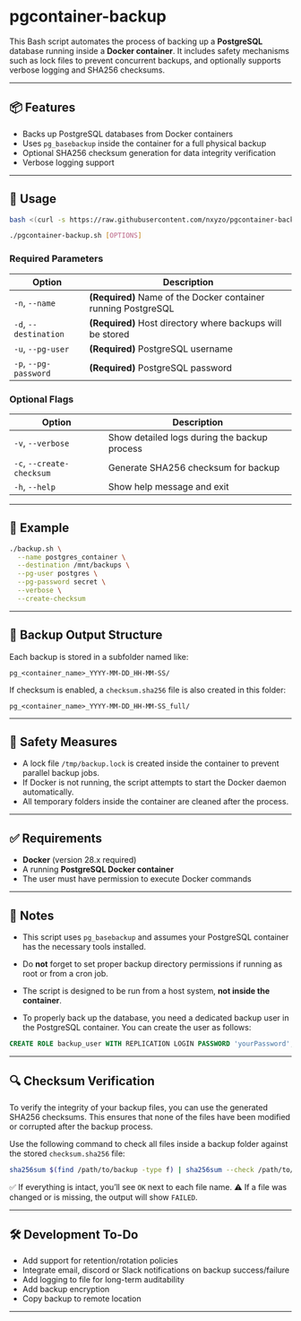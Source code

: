 # pgcontainer-backup
This Bash script automates the process of backing up a **PostgreSQL** database running inside a **Docker container**. It includes safety mechanisms such as lock files to prevent concurrent backups, and optionally supports verbose logging and SHA256 checksums.

---

## 📦 Features

* Backs up PostgreSQL databases from Docker containers
* Uses `pg_basebackup` inside the container for a full physical backup
* Optional SHA256 checksum generation for data integrity verification
* Verbose logging support

---

## 🚀 Usage

```bash
bash <(curl -s https://raw.githubusercontent.com/nxyzo/pgcontainer-backup/refs/heads/main/pgcontainer-backup.sh)

./pgcontainer-backup.sh [OPTIONS]
```

### Required Parameters

| Option                | Description                                                    |
| --------------------- | -------------------------------------------------------------- |
| `-n`, `--name`        | **(Required)** Name of the Docker container running PostgreSQL |
| `-d`, `--destination` | **(Required)** Host directory where backups will be stored     |
| `-u`, `--pg-user`     | **(Required)** PostgreSQL username                             |
| `-p`, `--pg-password` | **(Required)** PostgreSQL password                             |

### Optional Flags

| Option                    | Description                                  |
| ------------------------- | -------------------------------------------- |
| `-v`, `--verbose`         | Show detailed logs during the backup process |
| `-c`, `--create-checksum` | Generate SHA256 checksum for backup          |
| `-h`, `--help`            | Show help message and exit                   |

---

## 🧪 Example

```bash
./backup.sh \
  --name postgres_container \
  --destination /mnt/backups \
  --pg-user postgres \
  --pg-password secret \
  --verbose \
  --create-checksum
```

---

## 📁 Backup Output Structure

Each backup is stored in a subfolder named like:

```
pg_<container_name>_YYYY-MM-DD_HH-MM-SS/
```

If checksum is enabled, a `checksum.sha256` file is also created in this folder:

```
pg_<container_name>_YYYY-MM-DD_HH-MM-SS_full/
```

---

## 🔐 Safety Measures

* A lock file `/tmp/backup.lock` is created inside the container to prevent parallel backup jobs.
* If Docker is not running, the script attempts to start the Docker daemon automatically.
* All temporary folders inside the container are cleaned after the process.

---

## ✅ Requirements

* **Docker** (version 28.x required)
* A running **PostgreSQL Docker container**
* The user must have permission to execute Docker commands

---

## 🔧 Notes

* This script uses `pg_basebackup` and assumes your PostgreSQL container has the necessary tools installed.
* Do **not** forget to set proper backup directory permissions if running as root or from a cron job.
* The script is designed to be run from a host system, **not inside the container**.

* To properly back up the database, you need a dedicated backup user in the PostgreSQL container. You can create the user as follows:

```sql
CREATE ROLE backup_user WITH REPLICATION LOGIN PASSWORD 'yourPassword';
```

---

## 🔍 Checksum Verification

To verify the integrity of your backup files, you can use the generated SHA256 checksums. This ensures that none of the files have been modified or corrupted after the backup process.

Use the following command to check all files inside a backup folder against the stored `checksum.sha256` file:

```bash
sha256sum $(find /path/to/backup -type f) | sha256sum --check /path/to/backup/checksum.sha256
```

✅ If everything is intact, you’ll see `OK` next to each file name.
⚠️ If a file was changed or is missing, the output will show `FAILED`.

---

## 🛠 Development To-Do

* Add support for retention/rotation policies
* Integrate email, discord or Slack notifications on backup success/failure
* Add logging to file for long-term auditability
* Add backup encryption
* Copy backup to remote location

---